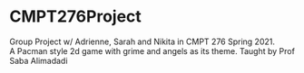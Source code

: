 # CMPT276Project  
Group Project w/ Adrienne, Sarah and Nikita in CMPT 276 Spring 2021.  
A Pacman style 2d game with grime and angels as its theme.
Taught by Prof Saba Alimadadi

